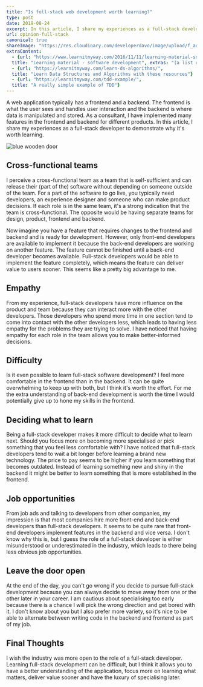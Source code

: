 ```yaml
---
title: "Is full-stack web development worth learning?"
type: post
date: 2019-08-24
excerpt: In this article, I share my experiences as a full-stack developer to demonstrate why it's worth learning.
url: opinion-full-stack
canonical: true
shareImage: "https://res.cloudinary.com/developerdavo/image/upload/f_auto,q_70,w_1000/v1566583881/learnitmyway/jan-tinneberg-tVIv23vcuz4-unsplash_by3gwy.jpg"
extraContent:
  - {url: "https://www.learnitmyway.com/2016/11/11/learning-material-software-development/", 
  title: "Learning material - software development", extras: "(a list of learning resources, starting with Introduction to Computer Science)"}
  - {url: "https://learnitmyway.com/learn-ds-algorithms/", 
  title: "Learn Data Structures and Algorithms with these resources"}
  - {url: "https://learnitmyway.com/tdd-example/", 
  title: "A really simple example of TDD"}
---
```


A web application typically has a frontend and a backend. The frontend is what the user sees and handles user interaction and the backend is where data is manipulated and stored. As a consultant, I have implemented many features in the frontend and backend for different products. In this article, I share my experiences as a full-stack developer to demonstrate why it's worth learning.

<!--more-->
<!-- og:description -->

![blue wooden door](https://res.cloudinary.com/developerdavo/image/upload/f_auto,q_70,w_1000/v1566583881/learnitmyway/jan-tinneberg-tVIv23vcuz4-unsplash_by3gwy.jpg)

## Cross-functional teams

I perceive a cross-functional team as a team that is self-sufficient and can release their (part of the) software without depending on someone outside of the team. For a part of the software to go live, you typically need developers, an experience designer and someone who can make product decisions. If each role is in the same team, it's a strong indication that the team is cross-functional. The opposite would be having separate teams for design, product, frontend and backend.

Now imagine you have a feature that requires changes to the frontend and backend and is ready for development. However, only front-end developers are available to implement it because the back-end developers are working on another feature. The feature cannot be finished until a back-end developer becomes available. Full-stack developers would be able to implement the feature completely, which means the feature can deliver value to users sooner. This seems like a pretty big advantage to me.

## Empathy

From my experience, full-stack developers have more influence on the product and team because they can interact more with the other developers. Those developers who spend more time in one section tend to come into contact with the other developers less, which leads to having less empathy for the problems they are trying to solve. I have noticed that having empathy for each role in the team allows you to make better-informed decisions.

## Difficulty

Is it even possible to learn full-stack software development? I feel more comfortable in the frontend than in the backend. It can be quite overwhelming to keep up with both, but I think it's worth the effort. For me the extra understanding of back-end development is worth the time I would potentially give up to hone my skills in the frontend.

## Deciding what to learn

Being a full-stack developer makes it more difficult to decide what to learn next. Should you focus more on becoming more specialised or pick something that you feel less comfortable with? I have noticed that full-stack developers tend to wait a bit longer before learning a brand new technology. The price to pay seems to be higher if you learn something that becomes outdated. Instead of learning something new and shiny in the backend it might be better to learn something that is more established in the frontend.

## Job opportunities

From job ads and talking to developers from other companies, my impression is that most companies hire more front-end and back-end developers than full-stack developers. It seems to be quite rare that front-end developers implement features in the backend and vice versa. I don't know why this is, but I guess the role of a full-stack developer is either misunderstood or underestimated in the industry, which leads to there being less obvious job opportunities.

## Leave the door open

At the end of the day, you can't go wrong if you decide to pursue full-stack development because you can always decide to move away from one or the other later in your career. I am cautious about specialising too early because there is a chance I will pick the wrong direction and get bored with it. I don't know about you but I also prefer more variety, so it's nice to be able to alternate between writing code in the backend and frontend as part of my job.

## Final Thoughts

I wish the industry was more open to the role of a full-stack developer. Learning full-stack development can be difficult, but I think it allows you to have a better understanding of the application, focus more on learning what matters, deliver value sooner and have the luxury of specialising later.
